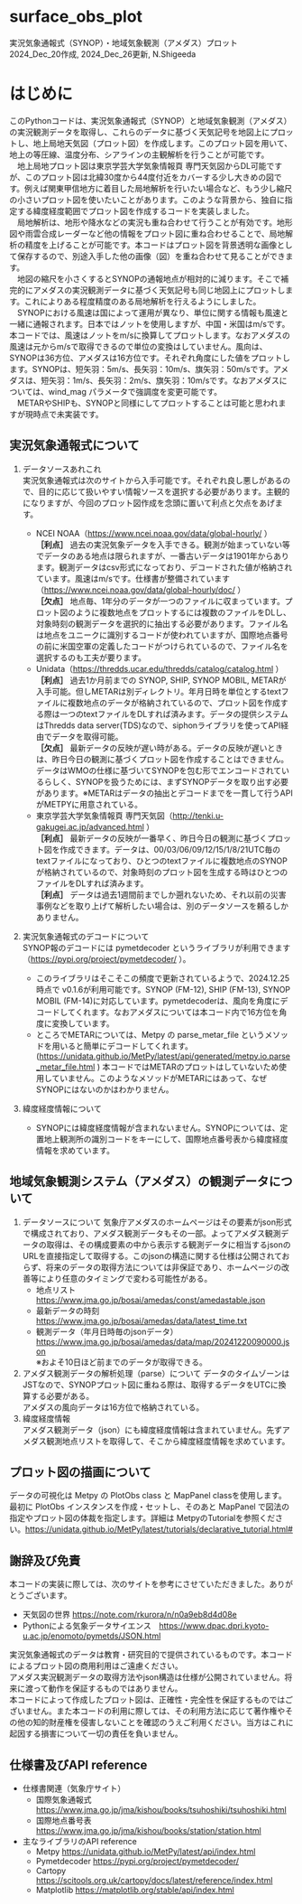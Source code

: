 # surface_obs_plot
実況気象通報式（SYNOP）・地域気象観測（アメダス）プロット<br>
2024_Dec_20作成, 2024_Dec_26更新, N.Shigeeda

# はじめに
このPythonコードは、実況気象通報式（SYNOP）と地域気象観測（アメダス）の実況観測データを取得し、これらのデータに基づく天気記号を地図上にプロットし、地上局地天気図（プロット図）を作成します。このプロット図を用いて、地上の等圧線、温度分布、シアラインの主観解析を行うことが可能です。<br>
　地上局地プロット図は東京学芸大学気象情報頁 専門天気図からDL可能ですが、このプロット図は北緯30度から44度付近をカバーする少し大きめの図です。例えば関東甲信地方に着目した局地解析を行いたい場合など、もう少し縮尺の小さいプロット図を使いたいことがあります。このような背景から、独自に指定する緯度経度範囲でプロット図を作成するコードを実装しました。<br>
　局地解析は、地形や降水などの実況も重ね合わせて行うことが有効です。地形図や雨雲合成レーダーなど他の情報をプロット図に重ね合わせることで、局地解析の精度を上げることが可能です。本コードはプロット図を背景透明な画像として保存するので、別途入手した他の画像（図）を重ね合わせて見ることができます。<br>
　地図の縮尺を小さくするとSYNOPの通報地点が相対的に減ります。そこで補完的にアメダスの実況観測データに基づく天気記号も同じ地図上にプロットします。これによりある程度精度のある局地解析を行えるようにしました。<br>
　SYNOPにおける風速は国によって運用が異なり、単位に関する情報も風速と一緒に通報されます。日本ではノットを使用しますが、中国・米国はm/sです。本コードでは、風速はノットをm/sに換算してプロットします。なおアメダスの風速は元からm/sで取得できるので単位の変換はしていません。風向は、SYNOPは36方位、アメダスは16方位です。それぞれ角度にした値をプロットします。SYNOPは、短矢羽：5m/s、長矢羽：10m/s、旗矢羽：50m/sです。アメダスは、短矢羽：1m/s、長矢羽：2m/s、旗矢羽：10m/sです。なおアメダスについては、wind_mag パラメータで強調度を変更可能です。<br>
　METARやSHIPも、SYNOPと同様にしてプロットすることは可能と思われますが現時点で未実装です。<br>
 
## 実況気象通報式について
1. データソースあれこれ<br>
    実況気象通報式は次のサイトから入手可能です。それぞれ良し悪しがあるので、目的に応じて扱いやすい情報ソースを選択する必要があります。主観的になりますが、今回のプロット図作成を念頭に置いて利点と欠点をあげます。
    - NCEI NOAA（https://www.ncei.noaa.gov/data/global-hourly/ ）<br>
    **［利点］** 過去の実況気象データを入手できる。観測が始まっていない等でデータのある地点は限られますが、一番古いデータは1901年からあります。観測データはcsv形式になっており、デコードされた値が格納されています。風速はm/sです。仕様書が整備されています（https://www.ncei.noaa.gov/data/global-hourly/doc/ ）<br>
    **［欠点］** 地点毎、1年分のデータが一つのファイルに収まっています。プロット図のように複数地点をプロットするには複数のファイルをDLし、対象時刻の観測データを選択的に抽出する必要があります。ファイル名は地点をユニークに識別するコードが使われていますが、国際地点番号の前に米国空軍の定義したコードがつけられているので、ファイル名を選択するのも工夫が要ります。<br>
    - Unidata（https://thredds.ucar.edu/thredds/catalog/catalog.html ）<br>
    **［利点］** 過去1か月前までの SYNOP, SHIP, SYNOP MOBIL, METARが入手可能。但しMETARは別ディレクトリ。年月日時を単位とするtextファイルに複数地点のデータが格納されているので、プロット図を作成する際は一つのtextファイルをDLすれば済みます。データの提供システムはThredds data server(TDS)なので、siphonライブラリを使ってAPI経由でデータを取得可能。<br>
    **［欠点］** 最新データの反映が遅い時がある。データの反映が遅いときは、昨日今日の観測に基づくプロット図を作成することはできません。データはWMOの仕様に基づいてSYNOPを包む形でエンコードされているらしく、SYNOPを扱うためには、まずSYNOPデータを取り出す必要があります。※METARはデータの抽出とデコードまでを一貫して行うAPIがMETPYに用意されている。<br>
    - 東京学芸大学気象情報頁 専門天気図（http://tenki.u-gakugei.ac.jp/advanced.html ）<br>
    **［利点］** 最新データの反映が一番早く、昨日今日の観測に基づくプロット図を作成できます。データは、00/03/06/09/12/15/1/8/21UTC毎のtextファイルになっており、ひとつのtextファイルに複数地点のSYNOPが格納されているので、対象時刻のプロット図を生成する時はひとつのファイルをDLすれば済みます。<br>
    **［利点］** データは過去1週間前までしか遡れないため、それ以前の災害事例などを取り上げて解析したい場合は、別のデータソースを頼るしかありません。<br>

2. 実況気象通報式のデコードについて<br>
    SYNOP報のデコードには pymetdecoder というライブラリが利用できます（https://pypi.org/project/pymetdecoder/ ）。<br>
    - このライブラリはそこそこの頻度で更新されているようで、2024.12.25時点で v0.1.6が利用可能です。SYNOP (FM-12), SHIP (FM-13), SYNOP MOBIL (FM-14)に対応しています。pymetdecoderは、風向を角度にデコードしてくれます。なおアメダスについては本コード内で16方位を角度に変換しています。<br>
    - ところでMETARについては、Metpy の parse_metar_file というメソッドを用いると簡単にデコードしてくれます。(https://unidata.github.io/MetPy/latest/api/generated/metpy.io.parse_metar_file.html ) 本コードではMETARのプロットはしていないため使用していません。このようなメソッドがMETARにはあって、なぜSYNOPにはないのかはわかりません。<br>

3. 緯度経度情報について<br>
    - SYNOPには緯度経度情報が含まれないません。SYNOPについては、定置地上観測所の識別コードをキーにして、国際地点番号表から緯度経度情報を求めています。<br>

## 地域気象観測システム（アメダス）の観測データについて
1. データソースについて
    気象庁アメダスのホームページはその要素がjson形式で構成されており、アメダス観測データもその一部。よってアメダス観測データの取得は、その構成要素の中から表示する観測データに相当するjsonのURLを直接指定して取得する。このjsonの構造に関する仕様は公開されておらず、将来のデータの取得方法については非保証であり、ホームページの改善等により任意のタイミングで変わる可能性がある。
    - 地点リスト https://www.jma.go.jp/bosai/amedas/const/amedastable.json
    - 最新データの時刻 https://www.jma.go.jp/bosai/amedas/data/latest_time.txt
    - 観測データ（年月日時毎のjsonデータ） https://www.jma.go.jp/bosai/amedas/data/map/20241220090000.json<br>
        ※およそ10日ほど前までのデータが取得できる。
2. アメダス観測データの解析処理（parse）について
    データのタイムゾーンはJSTなので、SYNOPプロット図に重ねる際は、取得するデータをUTCに換算する必要がある。<br>
    アメダスの風向データは16方位で格納されている。
3. 緯度経度情報<br>
    アメダス観測データ（json）にも緯度経度情報は含まれていません。先ずアメダス観測地点リストを取得して、そこから緯度経度情報を求めています。<br>

## プロット図の描画について
データの可視化は Metpy の PlotObs class と MapPanel classを使用します。最初に PlotObs インスタンスを作成・セットし、そのあと MapPanel で図法の指定やプロット図の体裁を指定します。詳細は MetpyのTutorialを参照ください。https://unidata.github.io/MetPy/latest/tutorials/declarative_tutorial.html#

## 謝辞及び免責
本コードの実装に際しては、次のサイトを参考にさせていただきました。ありがとうございます。
   - 天気図の世界 https://note.com/rkurora/n/n0a9eb8d4d08e
   - Pythonによる気象データサイエンス　https://www.dpac.dpri.kyoto-u.ac.jp/enomoto/pymetds/JSON.html

実況気象通報式のデータは教育・研究目的で提供されているものです。本コードによるプロット図の商用利用はご遠慮ください。<br>
アメダス実況観測データの取得方法やjson構造は仕様が公開されていません。将来に渡って動作を保証するものではありません。<br>
本コードによって作成したプロット図は、正確性・完全性を保証するものではございません。また本コードの利用に際しては、その利用方法に応じて著作権やその他の知的財産権を侵害しないことを確認のうえご利用ください。当方はこれに起因する損害について一切の責任を負いません。<br>

## 仕様書及びAPI reference
* 仕様書関連（気象庁サイト）<br>
    - 国際気象通報式 https://www.jma.go.jp/jma/kishou/books/tsuhoshiki/tsuhoshiki.html
    - 国際地点番号表 https://www.jma.go.jp/jma/kishou/books/station/station.html
* 主なライブラリのAPI reference<br>
    - Metpy https://unidata.github.io/MetPy/latest/api/index.html
    - Pymetdecoder https://pypi.org/project/pymetdecoder/
    - Cartopy https://scitools.org.uk/cartopy/docs/latest/reference/index.html
    - Matplotlib https://matplotlib.org/stable/api/index.html
